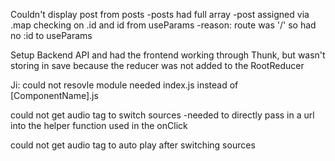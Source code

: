 Couldn't display post from posts
-posts had full array
-post assigned via .map checking on .id and id from useParams
-reason: route was '/' so had no :id to useParams

Setup Backend API and had the frontend working through Thunk, but wasn't storing in save because the reducer was not added to the RootReducer

Ji: could not resovle module
needed index.js instead of [ComponentName].js


could not get audio tag to switch sources
-needed to directly pass in a url into the helper function used in the onClick

could not get audio tag to auto play after switching sources